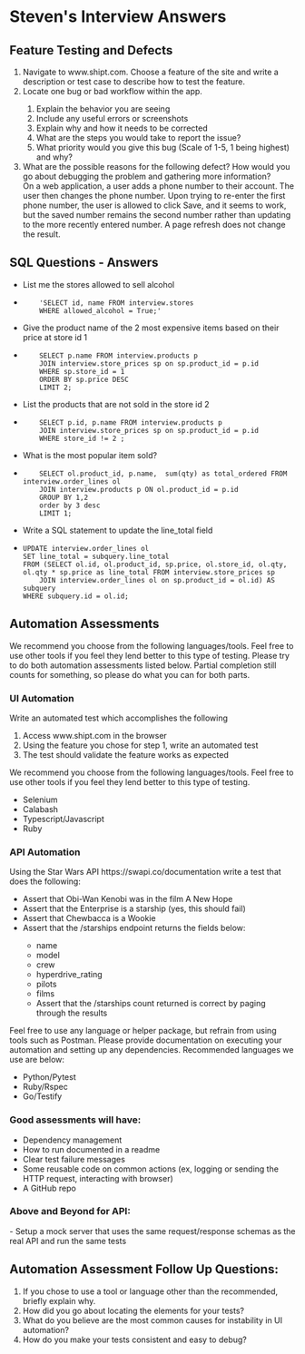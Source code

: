 <h1> Steven's Interview Answers</h1>


<h2> Feature Testing and Defects</h2>

<ol>
<li>Navigate to www.shipt.com. Choose a feature of the site and write a description or test case to describe how to test the feature.</li>
<li>Locate one bug or bad workflow within the app.</li>
<ol>
<li>Explain the behavior you are seeing</li>
<li>Include any useful errors or screenshots</li>
<li>Explain why and how it needs to be corrected</li>
<li>What are the steps you would take to report the issue?</li>
<li>What priority would you give this bug (Scale of 1-5, 1 being highest) and why?</li>
</ol>
<li>What are the possible reasons for the following defect? How would you go about debugging the problem and gathering more information?</li>
        On a web application, a user adds a phone number to their account. The user
        then changes the phone number. Upon trying to re-enter the first phone number,
        the user is allowed to click Save, and it seems to work, but the saved number
        remains the second number rather than updating to the more recently entered
        number. A page refresh does not change the result.
</ol>

<h2>SQL Questions - Answers</h2>

<ul>

<li>List me the stores allowed to sell alcohol<li>

        'SELECT id, name FROM interview.stores
        WHERE allowed_alcohol = True;'

<li>Give the product name of the 2 most expensive items based on their price at store id 1<li>

        SELECT p.name FROM interview.products p
        JOIN interview.store_prices sp on sp.product_id = p.id 
        WHERE sp.store_id = 1
        ORDER BY sp.price DESC
        LIMIT 2;

<li>List the products that are not sold in the store id 2<li>

        SELECT p.id, p.name FROM interview.products p
        JOIN interview.store_prices sp on sp.product_id = p.id
        WHERE store_id != 2 ;

<li>What is the most popular item sold?<li>

        SELECT ol.product_id, p.name,  sum(qty) as total_ordered FROM interview.order_lines ol
        JOIN interview.products p ON ol.product_id = p.id
        GROUP BY 1,2
        order by 3 desc
        LIMIT 1;

<li>Write a SQL statement to update the line_total field<li>

    UPDATE interview.order_lines ol
    SET line_total = subquery.line_total
    FROM (SELECT ol.id, ol.product_id, sp.price, ol.store_id, ol.qty, ol.qty * sp.price as line_total FROM interview.store_prices sp
		JOIN interview.order_lines ol on sp.product_id = ol.id) AS subquery
    WHERE subquery.id = ol.id;
</ul>


<h2>Automation Assessments</h2>
We recommend you choose from the following languages/tools. Feel free to use other tools if
you feel they lend better to this type of testing. Please try to do both automation assessments
listed below. Partial completion still counts for something, so please do what you can for both
parts.
<h3>UI Automation</h3>
Write an automated test which accomplishes the following
<ol>
<li>Access www.shipt.com in the browser</li>
<li>Using the feature you chose for step 1, write an automated test</li>
<li>The test should validate the feature works as expected</li>
</ol>
We recommend you choose from the following languages/tools. Feel free to use other tools if
you feel they lend better to this type of testing.
<ul>
<li>Selenium</li>
<li>Calabash</li>
<li>Typescript/Javascript</li>
<li>Ruby</li>
</ul>
<h3>API Automation</h3>
Using the Star Wars API https://swapi.co/documentation write a test that does the following:
<ul>
<li>Assert that Obi-Wan Kenobi was in the film A New Hope</li>
<li>Assert that the Enterprise is a starship (yes, this should fail)</li>
<li>Assert that Chewbacca is a Wookie</li>
<li>Assert that the /starships endpoint returns the fields below:</li>
<ul>
<li>name</li>
<li>model</li>
<li>crew</li>
<li>hyperdrive_rating</li>
<li>pilots</li>
<li>films</li>
<li>Assert that the /starships count returned is correct by paging through the results</li>
</ul>
</ul>

Feel free to use any language or helper package, but refrain from using tools such as Postman.
Please provide documentation on executing your automation and setting up any dependencies.
Recommended languages we use are below:
<ul>
<li>Python/Pytest</li>
<li>Ruby/Rspec</li>
<li>Go/Testify</li>
</ul>
<h3>Good assessments will have:</h3>
<ul>
<li>Dependency management</li>
<li>How to run documented in a readme</li>
<li>Clear test failure messages</li>
<li>Some reusable code on common actions (ex, logging or sending the HTTP request, interacting with browser)</li>
<li>A GitHub repo</li>
</ul>
<h3>Above and Beyond for API:</h3>
- Setup a mock server that uses the same request/response schemas as the real API and
run the same tests
<h2>Automation Assessment Follow Up Questions:</h2>
<ol>
<li>If you chose to use a tool or language other than the recommended, briefly explain why.</li>
<li>How did you go about locating the elements for your tests?</li>
<li>What do you believe are the most common causes for instability in UI automation?</li>
<li>How do you make your tests consistent and easy to debug?</li>
</ol>